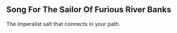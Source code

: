 Song For The Sailor Of Furious River Banks
------------------------------------------
The imperalist salt that connects in your path.  
